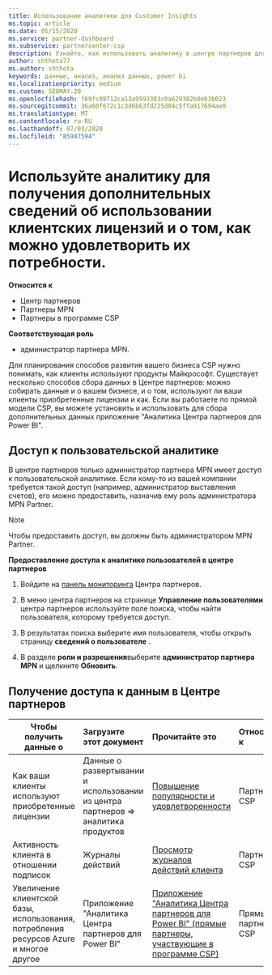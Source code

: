 ```yaml
---
title: Использование аналитики для Customer Insights
ms.topic: article
ms.date: 05/15/2020
ms.service: partner-dashboard
ms.subservice: partnercenter-csp
description: Узнайте, как использовать аналитику в центре партнеров для лучшего понимания бизнеса и того, как ваши клиенты используют приобретенные вами лицензии.
author: shthota77
ms.author: shthota
keywords: данные, анализ, анализ данных, power bi
ms.localizationpriority: medium
ms.custom: SEOMAY.20
ms.openlocfilehash: f69fc08712ca13a9593383c0a629382b0eb3b023
ms.sourcegitcommit: 36a60f672c1c3d6b63fd225d04c5ffa917694ae0
ms.translationtype: MT
ms.contentlocale: ru-RU
ms.lasthandoff: 07/03/2020
ms.locfileid: "85947594"
---
```

# <a name="use-analytics-to-learn-more-about-customer-license-use-and-how-you-can-help-meet-their-needs"></a>Используйте аналитику для получения дополнительных сведений об использовании клиентских лицензий и о том, как можно удовлетворить их потребности.

**Относится к**

- Центр партнеров
- Партнеры MPN
- Партнеры в программе CSP

**Соответствующая роль**

- администратор партнера MPN.

Для планирования способов развития вашего бизнеса CSP нужно понимать, как клиенты используют продукты Майкрософт. Существует несколько способов сбора данных в Центре партнеров: можно собирать данные и о вашем бизнесе, и о том, используют ли ваши клиенты приобретенные лицензии и как. Если вы работаете по прямой модели CSP, вы можете установить и использовать для сбора дополнительных данных приложение "Аналитика Центра партнеров для Power BI".

## <a name="access-to-user-analytics"></a>Доступ к пользовательской аналитике

В центре партнеров только администратор партнера MPN имеет доступ к пользовательской аналитике. Если кому-то из вашей компании требуется такой доступ (например, администратор выставления счетов), его можно предоставить, назначив ему роль администратора MPN Partner.

>[!NOTE] 
>Чтобы предоставить доступ, вы должны быть администратором MPN Partner.

**Предоставление доступа к аналитике пользователей в центре партнеров** 

1. Войдите на [панель мониторинга](https://partner.microsoft.com/dashboard) Центра партнеров.

2. В меню центра партнеров на странице **Управление пользователями** центра партнеров используйте поле поиска, чтобы найти пользователя, которому требуется доступ.
2.  В результатах поиска выберите имя пользователя, чтобы открыть страницу **сведений о пользователе** .
3.  В разделе **роли и разрешения**выберите **администратор партнера MPN** и щелкните **Обновить**.

 
## <a name="access-data-in-partner-center"></a>Получение доступа к данным в Центре партнеров

|**Чтобы получить данные о**   |**Загрузите этот документ**   |**Прочитайте это**   | **Относится к**    |
|---------------------|:-----------------------|:---------------|:--------------|
|Как ваши клиенты используют приобретенные лицензии   |Данные о развертывании и использовании из центра партнеров => аналитика продуктов   |[Повышение популярности и удовлетворенности](increasing-adoption-and-satisfaction.md)|Партнеры CSP|
|Активность клиента в отношении подписок   |Журналы действий   |[Просмотр журналов действий клиента](activity-logs.md)|Партнеры CSP   |
|Увеличение клиентской базы, использования, потребления ресурсов Azure и многое другое   |Приложение "Аналитика Центра партнеров для Power BI"   |[Приложение "Аналитика Центра партнеров для Power BI" (прямые партнеры, участвующие в программе CSP)](power-bi-app-for-direct-partners.md)|Прямые партнеры CSP|






